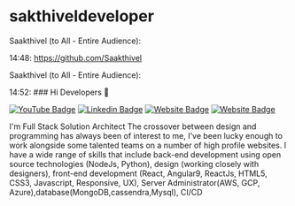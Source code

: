# sakthiveldeveloper

Saakthivel (to All - Entire Audience):

14:48: https://github.com/Saakthivel



Saakthivel (to All - Entire Audience):

14:52: ### Hi Developers 👋

[![YouTube Badge](https://img.shields.io/badge/YouTube-DeveloperFunnel-red)](https://www.youtube.com/developerfunnel)
[![Linkedin Badge](https://img.shields.io/badge/-sakthivel-blue?style=flat-square&logo=Linkedin&logoColor=white&link=https://www.linkedin.com/in/sakthivel-a-6164bb135/)](https://www.linkedin.com/in/sakthivel-a-6164bb135/)
[![Website Badge](https://img.shields.io/badge/WebSite-sakthivel-green)](https://www.aakash.me)
[![Website Badge](https://img.shields.io/badge/StackOverflow-sakthivel-yellow)](https://stackoverflow.com/users/3687251/aakash-)

I'm
Full Stack Solution Architect
The crossover between design and programming has always been of interest to me, I've been lucky enough to work alongside some talented teams on a number of high profile websites. I have a wide range of skills that include back-end development using open source technologies (NodeJs, Python), design (working closely with designers), front-end development (React, Angular9, ReactJs, HTML5, CSS3, Javascript, Responsive, UX), Server Administrator(AWS, GCP, Azure),database(MongoDB,cassendra,Mysql), CI/CD

<!--
**Aakashdeveloper/Aakashdeveloper** is a ✨ _special_ ✨ repository because its `README.md` (this file) appears on your GitHub profile.

Here are some ideas to get you started:

- 🔭 I’m currently working on ...
- 🌱 I’m currently learning ...
- 👯 I’m looking to collaborate on ...
- 🤔 I’m looking for help with ...
- 💬 Ask me about ...
- 📫 How to reach me: ...
- 😄 Pronouns: ...
- ⚡ Fun fact: .....
